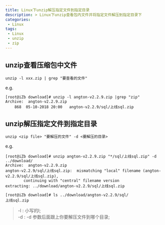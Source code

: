 ```yaml
---
title: Linux下unzip解压指定文件到指定目录
description: > Linux下unzip查看包内文件并将指定文件解压到指定目录下
categories:
 - Linux
tags:
 - Linux
 - unzip
 - zip
---
```


## unzip查看压缩包中文件
```shell
unzip -l xxx.zip | grep "要查看的文件"
```
e.g.
```shell
[root@iZb download]# unzip -l angton-v2.2.9.zip |grep "zip"
Archive:  angton-v2.2.9.zip
    868  05-10-2018 20:00   angton-v2.2.9/sql/上线sql.zip
```
## unzip解压指定文件到指定目录
```shell
unzip <zip file> "要解压的文件" -d <要解压的目录> 
```
e.g.
```shell 
[root@iZb download]# unzip angton-v2.2.9.zip "*/sql/上线sql.zip" -d ../download/
Archive:  angton-v2.2.9.zip
angton-v2.2.9/sql/上线sql.zip:  mismatching "local" filename (angton-v2.2.9/sql/上线sql.zip),
        continuing with "central" filename version
extracting: ../download/angton-v2.2.9/sql/上线sql.zip  
```

```shell
[root@iZb download]# ls ../download/angton-v2.2.9/sql/
上线sql.zip
```
>-l : 小写的l;  
>-d :  -d 参数后面跟上你要解压文件到哪个目录;


